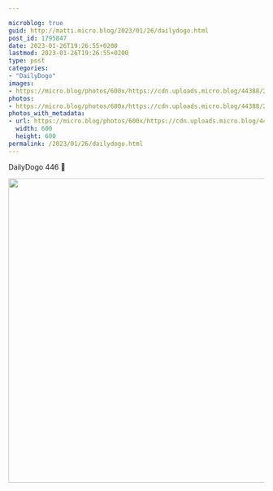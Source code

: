 ```yaml
---

microblog: true
guid: http://matti.micro.blog/2023/01/26/dailydogo.html
post_id: 1795847
date: 2023-01-26T19:26:55+0200
lastmod: 2023-01-26T19:26:55+0200
type: post
categories:
- "DailyDogo"
images:
- https://micro.blog/photos/600x/https://cdn.uploads.micro.blog/44388/2023/677b005718.jpg
photos:
- https://micro.blog/photos/600x/https://cdn.uploads.micro.blog/44388/2023/677b005718.jpg
photos_with_metadata:
- url: https://micro.blog/photos/600x/https://cdn.uploads.micro.blog/44388/2023/677b005718.jpg
  width: 600
  height: 600
permalink: /2023/01/26/dailydogo.html
---
```

DailyDogo 446 🐶

<img src="/media/uploads/2023/677b005718.jpg" width="600" height="600" alt="" />
